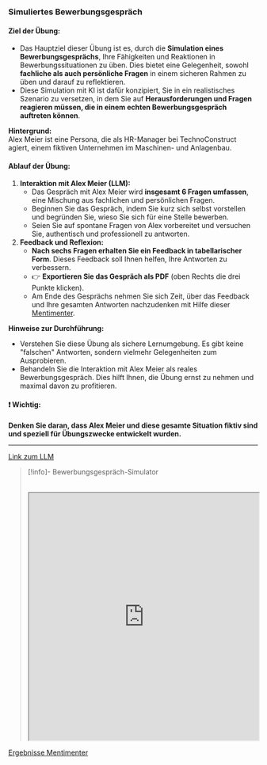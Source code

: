 ### Simuliertes Bewerbungsgespräch

#### **Ziel der Übung:**  
- Das Hauptziel dieser Übung ist es, durch die **Simulation eines Bewerbungsgesprächs**, Ihre Fähigkeiten und Reaktionen in Bewerbungssituationen zu üben. Dies bietet eine Gelegenheit, sowohl **fachliche als auch persönliche Fragen** in einem sicheren Rahmen zu üben und darauf zu reflektieren. 
- Diese Simulation mit KI ist dafür konzipiert, Sie in ein realistisches Szenario zu versetzen, in dem Sie auf **Herausforderungen und Fragen reagieren müssen, die in einem echten Bewerbungsgespräch auftreten können**.

**Hintergrund:**  
Alex Meier ist eine Persona, die als HR-Manager bei TechnoConstruct agiert, einem fiktiven Unternehmen im Maschinen- und Anlagenbau. 

#### **Ablauf der Übung:**

1. **Interaktion mit Alex Meier (LLM):**
    - Das Gespräch mit Alex Meier wird **insgesamt 6 Fragen umfassen**, eine Mischung aus fachlichen  und persönlichen Fragen.
    - Beginnen Sie das Gespräch, indem Sie kurz sich selbst vorstellen und begründen Sie, wieso Sie sich für eine Stelle bewerben.
    - Seien Sie auf spontane Fragen von Alex vorbereitet und versuchen Sie, authentisch und professionell zu antworten.
2. **Feedback und Reflexion:**
    - **Nach sechs Fragen erhalten Sie ein Feedback in tabellarischer Form**. Dieses Feedback soll Ihnen helfen, Ihre Antworten zu verbessern. 
    - 👉 **Exportieren Sie das Gespräch als PDF** (oben Rechts die drei Punkte klicken).
    - Am Ende des Gesprächs nehmen Sie sich Zeit, über das Feedback und Ihre gesamten Antworten nachzudenken mit Hilfe dieser [Mentimenter](https://www.menti.com/alzg13bp878r).


**Hinweise zur Durchführung:**

- Verstehen Sie diese Übung als sichere Lernumgebung. Es gibt keine "falschen" Antworten, sondern vielmehr Gelegenheiten zum Ausprobieren.
- Behandeln Sie die Interaktion mit Alex Meier als reales Bewerbungsgespräch. Dies hilft Ihnen, die Übung ernst zu nehmen und maximal davon zu profitieren.

#### ❗ **Wichtig:**  
**Denken Sie daran, dass Alex Meier und diese gesamte Situation fiktiv sind und speziell für Übungszwecke entwickelt wurden.**

---

[Link zum LLM](https://tools.fobizz.com/ai/chats/public_assistants/b7b19b17-62a0-4643-ae5e-cfcccb0b88d3?token=a04bc32fef897333a9f185c738010e5f)

>[!info]- Bewerbungsgespräch-Simulator
>######
><iframe width="100%" height="500" src="https://tools.fobizz.com/ai/chats/public_assistants/b7b19b17-62a0-4643-ae5e-cfcccb0b88d3?token=a04bc32fef897333a9f185c738010e5f" allowfullscreen allow="geolocation *"></iframe>

[Ergebnisse Mentimenter](https://www.mentimeter.com/app/presentation/al8cr6944ckpduks5cu582gfyb1ostwg)
